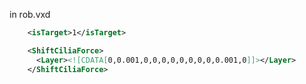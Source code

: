 in rob.vxd

```xml
    <isTarget>1</isTarget>
```

```xml
    <ShiftCiliaForce>
      <Layer><![CDATA[0,0.001,0,0,0,0,0,0,0,0,0.001,0]]></Layer>
    </ShiftCiliaForce>
```

